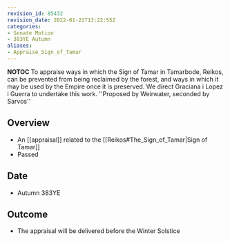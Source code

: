 ```yaml
---
revision_id: 85432
revision_date: 2022-01-21T13:22:55Z
categories:
- Senate Motion
- 383YE Autumn
aliases:
- Appraise_Sign_of_Tamar
---
```



__NOTOC__
To appraise ways in which the Sign of Tamar in Tamarbode, Reikos, can be prevented from being reclaimed by the forest, and ways in which it may be used by the Empire once it is preserved. We direct Graciana i Lopez i Guerra to undertake this work.
''Proposed by Weirwater, seconded by Sarvos''
## Overview
* An [[appraisal]] related to the [[Reikos#The_Sign_of_Tamar|Sign of Tamar]]
* Passed
## Date
* Autumn 383YE
## Outcome
* The appraisal will be delivered before the Winter Solstice